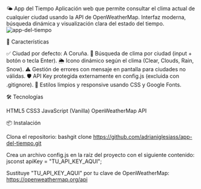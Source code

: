 🌤️ App del Tiempo
Aplicación web que permite consultar el clima actual de cualquier ciudad usando la API de OpenWeatherMap.
Interfaz moderna, búsqueda dinámica y visualización clara del estado del tiempo.
![app-del-tiempo](https://github.com/user-attachments/assets/19ff3008-8cfa-4080-a56e-2911ec5a8e0c)


🚀 Características

✅ Ciudad por defecto: A Coruña.
🔎 Búsqueda de clima por ciudad (input + botón o tecla Enter).
🌦️ Icono dinámico según el clima (Clear, Clouds, Rain, Snow).
⚠️ Gestión de errores con mensaje en pantalla para ciudades no válidas.
🛡️ API Key protegida externamente en config.js (excluida con .gitignore).
🎨 Estilos limpios y responsive usando CSS y Google Fonts.

🛠️ Tecnologías

HTML5
CSS3
JavaScript (Vanilla)
OpenWeatherMap API

📦 Instalación

Clona el repositorio:
bashgit clone https://github.com/adrianiglesiass/app-del-tiempo.git

Crea un archivo config.js en la raíz del proyecto con el siguiente contenido:
jsconst apiKey = "TU_API_KEY_AQUI";

Sustituye "TU_API_KEY_AQUI" por tu clave de OpenWeatherMap: https://openweathermap.org/api
   
